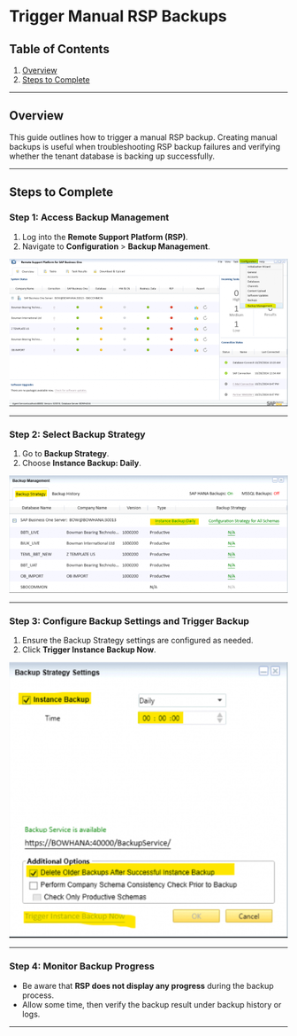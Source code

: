 # Trigger Manual RSP Backups

## Table of Contents

1. [Overview](#overview)  
2. [Steps to Complete](#steps-to-complete)

---

## Overview

This guide outlines how to trigger a manual RSP backup. Creating manual backups is useful when troubleshooting RSP backup failures and verifying whether the tenant database is backing up successfully.

---

## Steps to Complete

### Step 1: **Access Backup Management**

1. Log into the **Remote Support Platform (RSP)**.  
2. Navigate to **Configuration** > **Backup Management**.

![Access Backup Management](https://github.com/JThomas404/SAP-HANA-Professional-Portfolio/blob/main/images/Access_Backup_Management.png?raw=true)

---

### Step 2: **Select Backup Strategy**

1. Go to **Backup Strategy**.  
2. Choose **Instance Backup: Daily**.

![Select Backup Strategy](https://github.com/JThomas404/SAP-HANA-Professional-Portfolio/blob/main/images/Select_Backup_Strategy.png?raw=true)

---

### Step 3: **Configure Backup Settings and Trigger Backup**

1. Ensure the Backup Strategy settings are configured as needed.  
2. Click **Trigger Instance Backup Now**.

![Trigger Backup Now](https://github.com/JThomas404/SAP-HANA-Professional-Portfolio/blob/main/images/Trigger_Backup_Now.png?raw=true)

---

### Step 4: **Monitor Backup Progress**

- Be aware that **RSP does not display any progress** during the backup process.  
- Allow some time, then verify the backup result under backup history or logs.

---